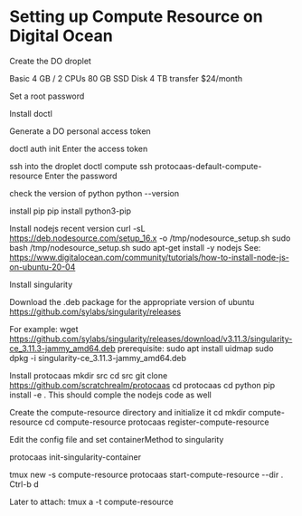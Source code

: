 # Setting up Compute Resource on Digital Ocean

Create the DO droplet

Basic
4 GB / 2 CPUs
80 GB SSD Disk
4 TB transfer
$24/month

Set a root password

Install doctl

Generate a DO personal access token

doctl auth init
Enter the access token

ssh into the droplet
doctl compute ssh protocaas-default-compute-resource
Enter the password

check the version of python
python --version

install pip
pip install python3-pip

Install nodejs recent version
curl -sL https://deb.nodesource.com/setup_16.x -o /tmp/nodesource_setup.sh
sudo bash /tmp/nodesource_setup.sh
sudo apt-get install -y nodejs
See: https://www.digitalocean.com/community/tutorials/how-to-install-node-js-on-ubuntu-20-04

Install singularity

Download the .deb package for the appropriate version of ubuntu
https://github.com/sylabs/singularity/releases

For example:
wget https://github.com/sylabs/singularity/releases/download/v3.11.3/singularity-ce_3.11.3-jammy_amd64.deb
prerequisite: sudo apt install uidmap
sudo dpkg -i singularity-ce_3.11.3-jammy_amd64.deb

Install protocaas
mkdir src
cd src
git clone https://github.com/scratchrealm/protocaas
cd protocaas
cd python
pip install -e .
This should comple the nodejs code as well

Create the compute-resource directory and initialize it
cd
mkdir compute-resource
cd compute-resource
protocaas register-compute-resource

Edit the config file and set containerMethod to singularity

protocaas init-singularity-container

tmux new -s compute-resource
protocaas start-compute-resource --dir .
Ctrl-b d

Later to attach:
tmux a -t compute-resource
